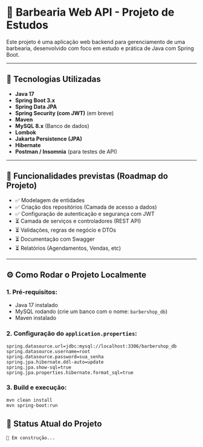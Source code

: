 # 💈 Barbearia Web API - Projeto de Estudos

Este projeto é uma aplicação web backend para gerenciamento de uma barbearia, desenvolvido com foco em estudo e prática de Java com Spring Boot.

---

## 🚀 Tecnologias Utilizadas

- **Java 17**
- **Spring Boot 3.x**
- **Spring Data JPA**
- **Spring Security (com JWT)** (em breve)
- **Maven**
- **MySQL 8.x** (Banco de dados)
- **Lombok**
- **Jakarta Persistence (JPA)**
- **Hibernate**
- **Postman / Insomnia** (para testes de API)

---

## 📌 Funcionalidades previstas (Roadmap do Projeto)

- ✅ Modelagem de entidades
- ✅ Criação dos repositórios (Camada de acesso a dados)
- ✅ Configuração de autenticação e segurança com JWT
- ⏳ Camada de serviços e controladores (REST API)
- ⏳ Validações, regras de negócio e DTOs
- ⏳ Documentação com Swagger
- ⏳ Relatórios (Agendamentos, Vendas, etc)

---

## ⚙️ Como Rodar o Projeto Localmente

### 1. Pré-requisitos:

- Java 17 instalado
- MySQL rodando (crie um banco com o nome: `barbershop_db`)
- Maven instalado

### 2. Configuração do `application.properties`:

```properties
spring.datasource.url=jdbc:mysql://localhost:3306/barbershop_db
spring.datasource.username=root
spring.datasource.password=sua_senha
spring.jpa.hibernate.ddl-auto=update
spring.jpa.show-sql=true
spring.jpa.properties.hibernate.format_sql=true

````

### 3. Build e execução:

````
mvn clean install
mvn spring-boot:run
````

## 🎯 Status Atual do Projeto

    🚧 Em construção...
